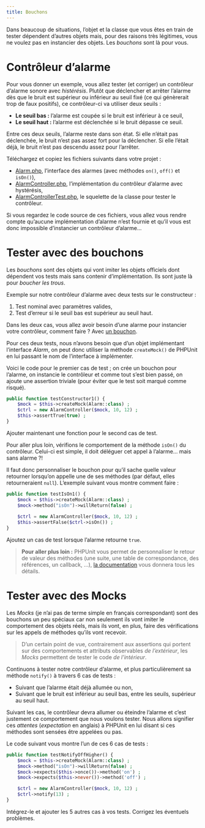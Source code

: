 ```yaml
---
title: Bouchons
---
```


Dans beaucoup de situations, l’objet et la classe que vous êtes en train de tester dépendent d’autres objets mais, pour des raisons très légitimes, vous ne voulez pas en instancier des objets. Les _bouchons_ sont là pour vous.

# Contrôleur d’alarme

Pour vous donner un exemple, vous allez tester (et corriger) un contrôleur d’alarme sonore avec _histérésis_. Plutôt que déclencher et arrêter l’alarme dès que le bruit est supérieur ou inférieur au seuil fixé (ce qui génèrerait trop de faux positifs), ce contrôleur-ci va utiliser deux seuils :

* **Le seuil bas :** l’alarme est coupée si le bruit est inférieur à ce seuil,
* **Le seuil haut :** l’alarme est déclenchée si le bruit dépasse ce seuil.

Entre ces deux seuils, l’alarme reste dans son état. Si elle n’était pas déclenchée, le bruit n’est pas assez fort pour la déclencher. Si elle l’était déjà, le bruit n’est pas descendu assez pour l’arrêter.

Téléchargez et copiez les fichiers suivants dans votre projet :

* [Alarm.php](Alarm.php.txt), l’interface des alarmes (avec méthodes `on()`, `off()` et `isOn()`),
* [AlarmController.php](AlarmController.php.txt), l’implémentation du contrôleur d’alarme avec hystérésis,
* [AlarmControllerTest.php](AlarmControllerTest.php.txt), le squelette de la classe pour tester le contrôleur.

Si vous regardez le code source de ces fichiers, vous allez vous rendre compte qu’aucune implémentation d’alarme n’est fournie et qu’il vous est donc impossible d’instancier un contrôleur d’alarme...

# Tester avec des bouchons

Les _bouchons_ sont des objets qui vont imiter les objets officiels dont dépendent vos tests mais sans contenir d’implémentation. Ils sont juste là pour _boucher les trous_.

Exemple sur notre contrôleur d’alarme avec deux tests sur le constructeur :

1. Test nominal avec paramètres valides,
2. Test d’erreur si le seuil bas est supérieur au seuil haut.

Dans les deux cas, vous allez avoir besoin d’une alarme pour instancier votre contrôleur, comment faire ? Avec [un bouchon](https://phpunit.readthedocs.io/fr/latest/test-doubles.html#bouchons).

Pour ces deux tests, nous n’avons besoin que d’un objet implémentant l’interface _Alarm_, on peut donc utiliser la méthode `createMock()` de PHPUnit en lui passant le nom de l’interface à implémenter.

Voici le code pour le premier cas de test ; on crée un bouchon pour l’alarme, on instancie le contrôleur et comme tout s’est bien passé, on ajoute une assertion triviale (pour éviter que le test soit marqué comme risqué).

```php
public function testConstructor1() {
    $mock = $this->createMock(Alarm::class) ;
    $ctrl = new AlarmController($mock, 10, 12) ;
    $this->assertTrue(true) ;
}
```

Ajouter maintenant une fonction pour le second cas de test.

Pour aller plus loin, vérifions le comportement de la méthode `isOn()` du contrôleur. Celui-ci est simple, il doit déléguer cet appel à l’alarme... mais sans alarme ?!

Il faut donc personnaliser le bouchon pour qu’il sache quelle valeur retourner lorsqu’on appelle une de ses méthodes (par défaut, elles retourneraient `null`). L’exemple suivant vous montre comment faire :

```php
public function testIsOn1() {
    $mock = $this->createMock(Alarm::class) ;
    $mock->method("isOn")->willReturn(false) ;
    
    $ctrl = new AlarmController($mock, 10, 12) ;
	$this->assertFalse($ctrl->isOn()) ;
}
```

Ajoutez un cas de test lorsque l’alarme retourne `true`.

> **Pour aller plus loin :** PHPUnit vous permet de personnaliser le retour de valeur des méthodes (une suite, une table de correspondance, des références, un callback, ...), [la documentation](https://phpunit.readthedocs.io/fr/latest/test-doubles.html#bouchons) vous donnera tous les détails.

# Tester avec des Mocks

Les _Mocks_ (je n’ai pas de terme simple en français correspondant) sont des bouchons un peu spéciaux car non seulement ils vont imiter le comportement des objets réels, mais ils vont, en plus, faire des vérifications sur les appels de méthodes qu’ils vont recevoir.

> D’un certain point de vue, contrairement aux assertions qui portent sur des comportements et attributs observables _de l’extérieur_, les _Mocks_ permettent de tester le code _de l’intérieur_.

Continuons à tester notre contrôleur d’alarme, et plus particulièrement sa méthode `notify()` à travers 6 cas de tests :

* Suivant que l’alarme était déjà allumée ou non,
* Suivant que le bruit est inférieur au seuil bas, entre les seuils, supérieur au seuil haut.

Suivant les cas, le contrôleur devra allumer ou éteindre l’alarme et c’est justement ce comportement que nous voulons tester. Nous allons signifier ces _attentes_ (_expectation_ en anglais) à PHPUnit en lui disant si ces méthodes sont sensées être appelées ou pas.

Le code suivant vous montre l’un de ces 6 cas de tests :

```php
public function testNotifyOffHigher() {
    $mock = $this->createMock(Alarm::class) ;
    $mock->method("isOn")->willReturn(false) ;
    $mock->expects($this->once())->method('on') ;
    $mock->expects($this->never())->method('off') ;

    $ctrl = new AlarmController($mock, 10, 12) ;
    $ctrl->notify(13) ;
}
```

Intégrez-le et ajouter les 5 autres cas à vos tests. Corrigez les éventuels problèmes.
